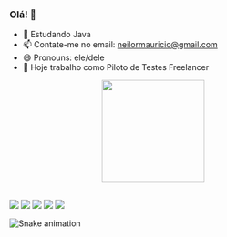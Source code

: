 ### Olá!  👋

- 🌱 Estudando Java 
- 📫 Contate-me no email: neilormauricio@gmail.com
- 😄 Pronouns: ele/dele
- 🔭 Hoje trabalho como Piloto de Testes Freelancer

<div align="center">
  <a href="https://github.com/neilormauricio">
  <img height="180em" src="https://github-readme-stats.vercel.app/api?username=neilormauricio&show_icons=true&theme=dracula&include_all_commits=true&count_private=true"/>
 
</div>

  ##
 
<div> 
  <a href="https://www.youtube.com/channel/UC4X5j3QzJjiKHGw0FsY0cNw" target="_blank"><img src="https://img.shields.io/badge/YouTube-FF0000?style=for-the-badge&logo=youtube&logoColor=white" target="_blank"></a>
  <a href="https://www.instagram.com/maumau299/" target="_blank"><img src="https://img.shields.io/badge/-Instagram-%23E4405F?style=for-the-badge&logo=instagram&logoColor=white" target="_blank"></a>
  <a href = "mailto:neilormauricio@gmail.com"><img src="https://img.shields.io/badge/-Gmail-%23333?style=for-the-badge&logo=gmail&logoColor=white" target="_blank"></a>
  <a href="https://www.linkedin.com/in/neilor-mauricio-ferreira-75561b212/" target="_blank"><img src="https://img.shields.io/badge/-LinkedIn-%230077B5?style=for-the-badge&logo=linkedin&logoColor=white" target="_blank"></a> 
<a href="+55 31 996307709" target="_blank"><img src="https://img.shields.io/badge/WhatsApp-25D366?style=for-the-badge&logo=whatsapp&logoColor=white"></a> 

  ![Snake animation](https://github.com/NeilorMauricio/blob/output/github-contribution-grid-snake.svg)
  

